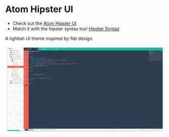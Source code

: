 # Atom Hipster UI
* Check out the <a href="https://atom.io/themes/atom-hipster-ui">Atom Hipster UI</a>
* Match it with the hipster syntax too! <a href="https://atom.io/themes/hipster-syntax">Hipster Syntax</a>

A lightish UI theme inspired by flat design.



![Screenshot](https://github.com/Agnostics/atom-hipster-ui/raw/master/screenshot.png)
